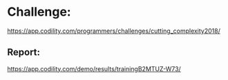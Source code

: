 ﻿# Challenge: 
https://app.codility.com/programmers/challenges/cutting_complexity2018/

## Report:
https://app.codility.com/demo/results/trainingB2MTUZ-W73/